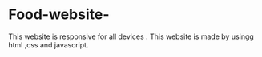 # Food-website-
This website is responsive for all devices . This website is made by usingg html ,css and javascript.
